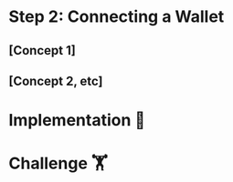 # Step 2: Connecting a Wallet

## [Concept 1]

## [Concept 2, etc]

# Implementation 🧩

# Challenge 🏋️


